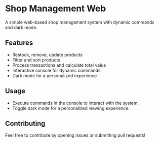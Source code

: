 # Shop Management Web

A simple web-based shop management system with dynamic commands and dark mode.

## Features

- Restock, remove, update products
- Filter and sort products
- Process transactions and calculate total value
- Interactive console for dynamic commands
- Dark mode for a personalized experience

## Usage

- Execute commands in the console to interact with the system.
- Toggle dark mode for a personalized viewing experience.

## Contributing

Feel free to contribute by opening issues or submitting pull requests!
